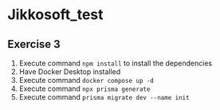 # Jikkosoft_test

## Exercise 3

1. Execute command `npm install`  to install the dependencies
2. Have Docker Desktop installed
3. Execute command ``docker compose up -d``
4. Execute command ``npx prisma generate``
5. Execute command ``prisma migrate dev --name init``
